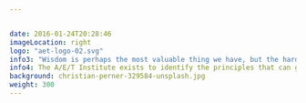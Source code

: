 ```yaml
---


date: 2016-01-24T20:28:46
imageLocation: right
logo: "aet-logo-02.svg"
info3: "Wisdom is perhaps the most valuable thing we have, but the hardest to define"
info4: The A/E/T Institute exists to identify the principles that can guide us to a wiser, weller world, and apply these to living projects.
background: christian-perner-329584-unsplash.jpg
weight: 300
---
```

